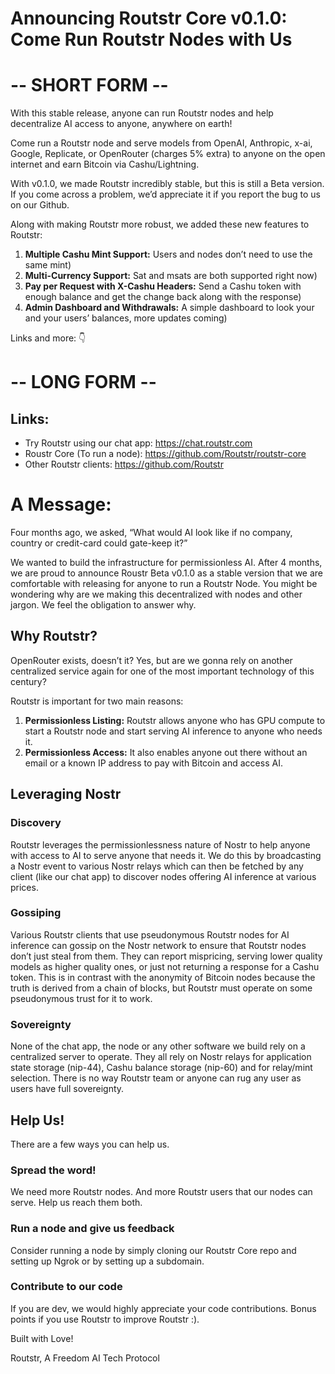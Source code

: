 # Announcing Routstr Core v0.1.0: Come Run Routstr Nodes with Us
# -- SHORT FORM --

With this stable release, anyone can run Routstr nodes and help decentralize AI access to anyone, anywhere on earth!

Come run a Routstr node and serve models from OpenAI, Anthropic, x-ai, Google, Replicate, or OpenRouter (charges 5% extra) to anyone on the open internet and earn Bitcoin via Cashu/Lightning. 

With v0.1.0, we made Routstr incredibly stable, but this is still a Beta version. If you come across a problem, we’d appreciate it if you report the bug to us on our Github. 

Along with making Routstr more robust, we added these new features to Routstr: 
1. **Multiple Cashu Mint Support:** Users and nodes don’t need to use the same mint)
2. **Multi-Currency Support:** Sat and msats are both supported right now)
3. **Pay per Request with X-Cashu Headers:** Send a Cashu token with enough balance and get the change back along with the response)
4. **Admin Dashboard and Withdrawals:** A simple dashboard to look your and your users’ balances, more updates coming)

Links and more: 👇️ 

# -- LONG FORM -- 
## Links: 
- Try Routstr using our chat app: https://chat.routstr.com
- Roustr Core (To run a node): https://github.com/Routstr/routstr-core
- Other Routstr clients: https://github.com/Routstr

# A Message: 
Four months ago, we asked, “What would AI look like if no company, country or credit-card could gate-keep it?”

We wanted to build the infrastructure for permissionless AI. After 4 months, we are proud to announce Roustr Beta v0.1.0 as a stable version that we are comfortable with releasing for anyone to run a Routstr Node. You might be wondering why are we making this decentralized with nodes and other jargon. We feel the obligation to answer why. 

## Why Routstr? 
OpenRouter exists, doesn’t it? Yes, but are we gonna rely on another centralized service again for one of the most important technology of this century? 

Routstr is important for two main reasons: 
1. **Permissionless Listing:** Routstr allows anyone who has GPU compute to start a Routstr node and start serving AI inference to anyone who needs it. 
2. **Permissionless Access:** It also enables anyone out there without an email or a known IP address to pay with Bitcoin and access AI. 

## Leveraging Nostr
### Discovery
Routstr leverages the permissionlessness nature of Nostr to help anyone with access to AI to serve anyone that needs it. We do this by broadcasting a Nostr event to various Nostr relays which can then be fetched by any client (like our chat app) to discover nodes offering AI inference at various prices. 

### Gossiping
Various Routstr clients that use pseudonymous Routstr nodes for AI inference can gossip on the Nostr network to ensure that Routstr nodes don’t just steal from them. They can report mispricing, serving lower quality models as higher quality ones, or just not returning a response for a Cashu token. This is in contrast with the anonymity of Bitcoin nodes because the truth is derived from a chain of blocks, but Routstr must operate on some pseudonymous trust for it to work. 

### Sovereignty
None of the chat app, the node or any other software we build rely on a centralized server to operate. They all rely on Nostr relays for application state storage (nip-44), Cashu balance storage (nip-60) and for relay/mint selection. There is no way Routstr team or anyone can rug any user as users have full sovereignty. 

## Help Us!
There are a few ways you can help us. 

### Spread the word!
We need more Routstr nodes. And more Routstr users that our nodes can serve. Help us reach them both. 

### Run a node and give us feedback
Consider running a node by simply cloning our Routstr Core repo and setting up Ngrok or by setting up a subdomain. 

### Contribute to our code
If you are dev, we would highly appreciate your code contributions. Bonus points if you use Routstr to improve Routstr :). 

Built with Love! 

Routstr, A Freedom AI Tech Protocol
